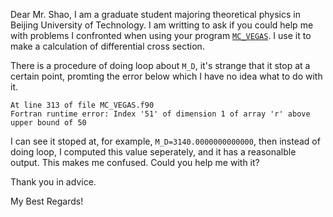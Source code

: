 Dear Mr. Shao,
I am a graduate student majoring theoretical physics in Beijing University of Technology.
I am writting to ask if you could help me with problems I confronted when using your program
[`MC_VEGAS`](http://helac-phegas.web.cern.ch/helac-phegas/helac-onia.html). 
I use it to make a calculation of differential cross section.

There is a procedure of doing loop about `M_D`, it's strange that it stop at a certain point, 
promting the error below which I have no idea what to do with it.
```
At line 313 of file MC_VEGAS.f90
Fortran runtime error: Index '51' of dimension 1 of array 'r' above upper bound of 50
```

I can see it stoped at, for example,  `M_D=3140.0000000000000`, then instead of doing loop, 
I computed this value seperately, and it has a reasonalble output. This makes me confused.
Could you help me with it?

Thank you in advice.

My Best Regards!
